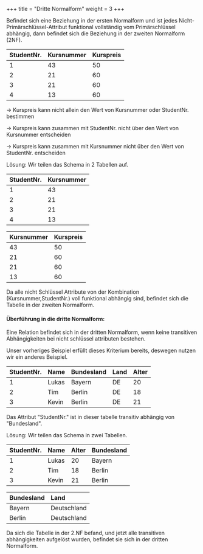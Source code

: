 +++
title = "Dritte Normalform"
weight = 3
+++

Befindet sich eine Beziehung in der ersten Normalform und ist jedes Nicht-Primärschlüssel-Attribut funktional vollständig vom Primärschlüssel abhängig, dann befindet sich die Beziehung in der zweiten Normalform (2NF).

|StudentNr.|Kursnummer|Kurspreis|
|:---|:---|:---|
|1|43|50|
|2|21|60|
|3|21|60|
|4|13|60|


&rarr; Kurspreis kann nicht allein den Wert von Kursnummer oder StudentNr. bestimmen

&rarr; Kurspreis kann zusammen mit StudentNr. nicht über den Wert von Kursnummer entscheiden

&rarr; Kurspreis kann zusammen mit Kursnummer nicht über den Wert von StudentNr. entscheiden

Lösung: Wir teilen das Schema in 2 Tabellen auf. 

|StudentNr.|Kursnummer| 	
|:---|:---|
|1|43|
|2|21|
|3|21|
|4|13|

|Kursnummer|Kurspreis|
|:---|:---|
|43|50|
|21|60|
|21|60|
|13|60|

Da alle nicht Schlüssel Attribute von der Kombination (Kursnummer,StudentNr.) voll funktional abhängig sind, befindet sich die Tabelle in der zweiten Normalform.

#### Überführung in die dritte Normalform:

Eine Relation befindet sich in der dritten Normalform, wenn keine transitiven Abhängigkeiten bei nicht schlüssel attributen bestehen.

Unser vorheriges Beispiel erfüllt dieses Kriterium bereits, deswegen nutzen wir ein anderes Beispiel.

|StudentNr.|Name|Bundesland|Land|Alter|
|:---|:---|:---|:---|:---|
|1|Lukas|Bayern|DE|20| 
|2|Tim|Berlin|DE|18|
|3|Kevin|Berlin|DE|21|

Das Attribut "StudentNr." ist in dieser tabelle transitiv abhängig von "Bundesland".

Lösung: Wir teilen das Schema in zwei Tabellen.

|StudentNr.|Name|Alter|Bundesland|
|:---|:---|:---|:---|
|1|Lukas|20|Bayern|
|2|Tim|18|Berlin|
|3|Kevin|21|Berlin|

|Bundesland|Land|
|:---|:---|
|Bayern|Deutschland|
|Berlin|Deutschland|

Da sich die Tabelle in der 2.NF befand, und jetzt alle transitiven abhängigkeiten aufgelöst wurden, befindet sie sich in der dritten Normalform.